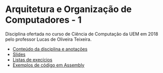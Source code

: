 # Arquitetura e Organização de Computadores - 1

Disciplina ofertada no curso de Ciência de Computação da UEM em 2018 pelo professor Lucas de Oliveira Teixeira.

* [Conteúdo da disciplina e anotações](../master/conteudo.md)
* [Slides](/Slides)
* [Listas de execícios](/Listas)
* [Exemplos de código em Assembly](/Codigos%20exemplos)